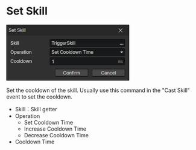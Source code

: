# Set Skill

![](img/setSkill-1.png)

Set the cooldown of the skill. Usually use this command in the "Cast Skill" event to set the cooldown.

- Skill：Skill getter
- Operation
  - Set Cooldown Time
  - Increase Cooldown Time
  - Decrease Cooldown Time
- Cooldown Time